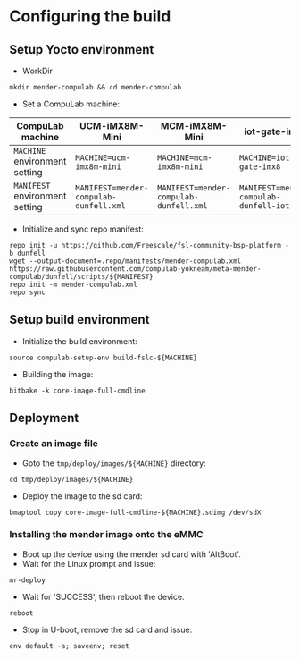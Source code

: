 # Configuring the build

## Setup Yocto environment

* WorkDir
```
mkdir mender-compulab && cd mender-compulab
```
* Set a CompuLab machine:

CompuLab machine | UCM-iMX8M-Mini | MCM-iMX8M-Mini | iot-gate-imx8 |
--- | --- | --- | --- |
`MACHINE` environment setting| `MACHINE=ucm-imx8m-mini` |`MACHINE=mcm-imx8m-mini` |`MACHINE=iot-gate-imx8` |
`MANIFEST` environment setting| `MANIFEST=mender-compulab-dunfell.xml` |`MANIFEST=mender-compulab-dunfell.xml` |`MANIFEST=mender-compulab-dunfell-iot.xml` |

* Initialize and sync repo manifest:
```
repo init -u https://github.com/Freescale/fsl-community-bsp-platform -b dunfell
wget --output-document=.repo/manifests/mender-compulab.xml https://raw.githubusercontent.com/compulab-yokneam/meta-mender-compulab/dunfell/scripts/${MANIFEST}
repo init -m mender-compulab.xml
repo sync
```

## Setup build environment

* Initialize the build environment:
```
source compulab-setup-env build-fslc-${MACHINE}
```
* Building the image:
```
bitbake -k core-image-full-cmdline
```

## Deployment
### Create an image file
* Goto the `tmp/deploy/images/${MACHINE}` directory:
```
cd tmp/deploy/images/${MACHINE}
```

* Deploy the image to the sd card:
```
bmaptool copy core-image-full-cmdline-${MACHINE}.sdimg /dev/sdX
```

### Installing the mender image onto the eMMC
* Boot up the device using the mender sd card with 'AltBoot'.
* Wait for the Linux prompt and issue:
```
mr-deploy
```
* Wait for 'SUCCESS', then reboot the device.
```
reboot
```
* Stop in U-boot, remove the sd card and issue:
```
env default -a; saveenv; reset
```
